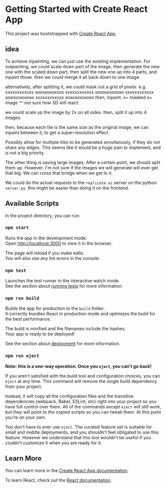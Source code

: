 # Getting Started with Create React App

This project was bootstrapped with [Create React App](https://github.com/facebook/create-react-app).

## idea
To achieve inpainting, we can just use the existing implementation. For outpainting, we could scale down part of the image, then generate the new one with the scaled down part, then split the new one up into 4 parts, and inpaint those. then we could merge it all back down to one image.

alternatively, after splitting it, we could mask out a grid of pixels. e.g.
xxxxxxxxxxxx
xoxoxoxoxoxo
xxxxxxxxxxxx
xoxoxoxoxoxo
xxxxxxxxxxxx
xoxoxoxoxoxo
xxxxxxxxxxxx
xoxoxoxoxoxo
then, inpaint.
x= masked
o= image
^^ not sure how SD will react.

we could scale up the image by 2x on all sides.
then, split it up into 4 images.

then, because each tile is the same size as the original image, we can inpaint between it, to get a super-resolution effect.


Possibly allow for multiple tiles to be generated simultaiously, if they do not share any edges.
This seems like it would be a huge pain to implement, and is not a big priority.

The other thing is saving large images.
After a certain point, we should split them up.
However, I'm not sure if the images we will generate will ever get that big. 
We can cross that bridge when we get to it.


We could do the actual requests to the `replicate.ai` server on the python `server.py`. this might be easier than doing it on the frontend.









## Available Scripts

In the project directory, you can run:

### `npm start`

Runs the app in the development mode.\
Open [http://localhost:3000](http://localhost:3000) to view it in the browser.

The page will reload if you make edits.\
You will also see any lint errors in the console.

### `npm test`

Launches the test runner in the interactive watch mode.\
See the section about [running tests](https://facebook.github.io/create-react-app/docs/running-tests) for more information.

### `npm run build`

Builds the app for production to the `build` folder.\
It correctly bundles React in production mode and optimizes the build for the best performance.

The build is minified and the filenames include the hashes.\
Your app is ready to be deployed!

See the section about [deployment](https://facebook.github.io/create-react-app/docs/deployment) for more information.

### `npm run eject`

**Note: this is a one-way operation. Once you `eject`, you can’t go back!**

If you aren’t satisfied with the build tool and configuration choices, you can `eject` at any time. This command will remove the single build dependency from your project.

Instead, it will copy all the configuration files and the transitive dependencies (webpack, Babel, ESLint, etc) right into your project so you have full control over them. All of the commands except `eject` will still work, but they will point to the copied scripts so you can tweak them. At this point you’re on your own.

You don’t have to ever use `eject`. The curated feature set is suitable for small and middle deployments, and you shouldn’t feel obligated to use this feature. However we understand that this tool wouldn’t be useful if you couldn’t customize it when you are ready for it.

## Learn More

You can learn more in the [Create React App documentation](https://facebook.github.io/create-react-app/docs/getting-started).

To learn React, check out the [React documentation](https://reactjs.org/).
